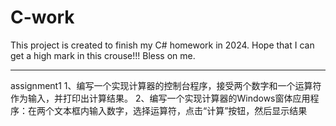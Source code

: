 # C-work
This project is created to finish my C# homework in 2024. 
Hope that I can get a high mark in this crouse!!!
Bless on me.

*****************************************************************
assignment1
1、编写一个实现计算器的控制台程序，接受两个数字和一个运算符作为输入，并打印出计算结果。
2、编写一个实现计算器的Windows窗体应用程序：在两个文本框内输入数字，选择运算符，点击“计算”按钮，然后显示结果
